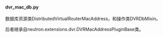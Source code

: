 #### dvr_mac_db.py
数据库资源类DistributedVirtualRouterMacAddress，和操作类DVRDbMixin。

后者继承自neutron.extensions.dvr.DVRMacAddressPluginBase类。
